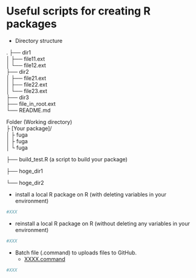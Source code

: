 # Useful scripts for creating R packages

- Directory structure

.
├── dir1<br>
│   ├── file11.ext<br>
│   └── file12.ext<br>
├── dir2<br>
│   ├── file21.ext<br>
│   ├── file22.ext<br>
│   └── file23.ext<br>
├── dir3<br>
├── file_in_root.ext<br>
└── README.md<br>

Folder (Working directory) <br>
├ [Your package]/ <br>
 │   ├ fuga <br>
 │   ├ fuga <br>
 │   └ fuga <br>

├── build_test.R (a script to build your package)

├── hoge_dir1

└── hoge_dir2

- install a local R package on R (with deleting variables in your environment)

```r
#XXX
```

- reinstall a local R package on R (without deleting any variables in your environment)

```r
#XXX
```

- Batch file (.command) to uploads files to GitHub.
    - [XXXX.command](XXXX)

```sh
#XXX
```

